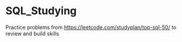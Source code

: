 # SQL_Studying
Practice problems from https://leetcode.com/studyplan/top-sql-50/ to review and build skills
